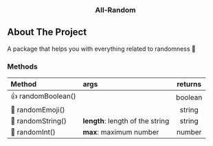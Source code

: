 <br>

<div align="center">
  <h3>All-Random</h3>
</div>

## About The Project
A package that helps you with everything related to randomness 🔄

### Methods
| Method             | args                               | returns |
| :---               | :-------                           | :-----: |
| 👍 randomBoolean() |                                    | boolean |
| 🔮 randomEmoji()   |                                    | string  |
| 📝 randomString()  | **length**: length of the string   | string  |
| 🔢 randomInt()     | **max**: maximum number            | number  |
